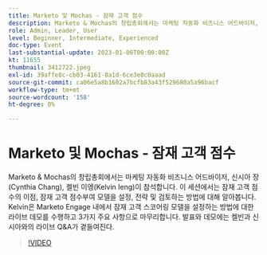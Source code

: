 ```yaml
---
title: Marketo 및 Mochas - 잠재 고객 점수
description: Marketo & Mochas의 창립총회에서는 마케팅 자동화 비즈니스 어드바이저, 신시아 장(Cynthia Chang), 켈빈 이엥(Kelvin Ieng)이 참석합니다. 이 세션에서는 잠재 고객 점수의 이점, 잠재 고객 점수부여 모델을 설정, 전략 및 검토하는 방법에 대해 알아봅니다. Kelvin은 Marketo Engage 내에서 잠재 고객 스코어링 모델을 설정하는 방법에 대한 라이브 데모를 수행하고 3가지 주요 사항으로 마무리합니다. 발표와 데모에는 켈빈과 신시아와의 라이브 Q&A가 곁들여진다.
role: Admin, Leader, User
level: Beginner, Intermediate, Experienced
doc-type: Event
last-substantial-update: 2023-01-06T00:00:00Z
kt: 11655
thumbnail: 3412722.jpeg
exl-id: 39affe8c-cb03-4161-8a1d-6ce3e8c0aaad
source-git-commit: ca06e5a8b1602a7bcfb83a43f529680a5a96bacf
workflow-type: tm+mt
source-wordcount: '158'
ht-degree: 0%

---
```


# Marketo 및 Mochas - 잠재 고객 점수

Marketo &amp; Mochas의 창립총회에서는 마케팅 자동화 비즈니스 어드바이저, 신시아 장(Cynthia Chang), 켈빈 이엥(Kelvin Ieng)이 참석합니다. 이 세션에서는 잠재 고객 점수의 이점, 잠재 고객 점수부여 모델을 설정, 전략 및 검토하는 방법에 대해 알아봅니다. Kelvin은 Marketo Engage 내에서 잠재 고객 스코어링 모델을 설정하는 방법에 대한 라이브 데모를 수행하고 3가지 주요 사항으로 마무리합니다. 발표와 데모에는 켈빈과 신시아와의 라이브 Q&amp;A가 곁들여진다.

>[!VIDEO](https://video.tv.adobe.com/v/3412722/?quality=12&learn=on)
